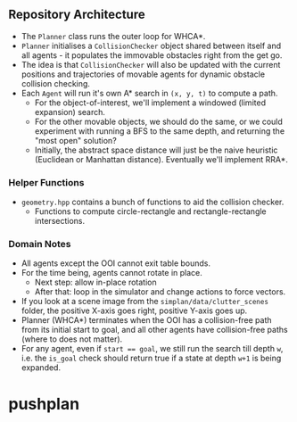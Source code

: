 ## Repository Architecture
- The `Planner` class runs the outer loop for WHCA*.
- `Planner` initialises a `CollisionChecker` object shared between itself and
all agents - it populates the immovable obstacles right from the get go.
- The idea is that `CollisionChecker` will also be updated with the current
positions and trajectories of movable agents for dynamic obstacle collision
checking.
- Each `Agent` will run it's own A\* search in `(x, y, t)` to compute a path.
	- For the object-of-interest, we'll implement a windowed
	(limited expansion) search.
	- For the other movable objects, we should do the same, or we could
	experiment with running a BFS to the same depth, and returning the
	"most open" solution?
	- Initially, the abstract space distance will just be the naive heuristic
	(Euclidean or Manhattan distance). Eventually we'll implement RRA\*.

### Helper Functions
- `geometry.hpp` contains a bunch of functions to aid the collision checker.
	- Functions to compute circle-rectangle and rectangle-rectangle
	intersections.

### Domain Notes
- All agents except the OOI cannot exit table bounds.
- For the time being, agents cannot rotate in place.
	- Next step: allow in-place rotation
	- After that: loop in the simulator and change actions to force vectors.
- If you look at a scene image from the `simplan/data/clutter_scenes` folder,
the positive X-axis goes right, positive Y-axis goes up.
- Planner (WHCA\*) terminates when the OOI has a collision-free path from its
initial start to goal, and all other agents have collision-free paths (where to
does not matter).
- For any agent, even if `start == goal`, we still run the search till depth
`w`, i.e. the `is_goal` check should return true if a state at depth `w+1` is
being expanded.
# pushplan
